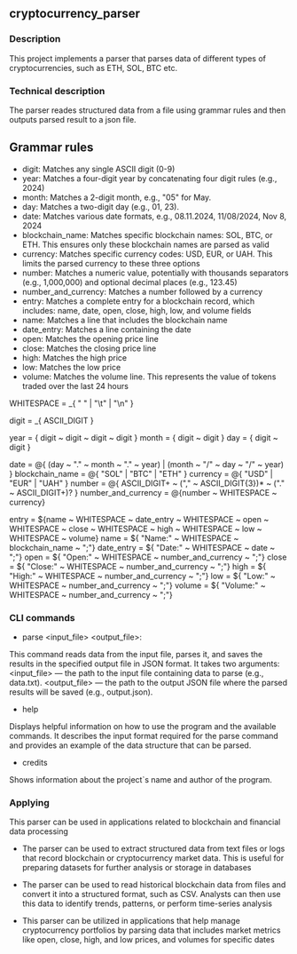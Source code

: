 ## сryptocurrency_parser

### Description
This project implements a parser that parses data of different types of cryptocurrencies, such as ETH, SOL, BTC etc.

### Technical description
The parser reades structured data from a file using grammar rules and then outputs parsed result to a json file.

## Grammar rules

- digit: Matches any single ASCII digit (0-9)
- year: Matches a four-digit year by concatenating four digit rules (e.g., 2024)
- month:  Matches a 2-digit month, e.g., "05" for May.
- day: Matches a two-digit day (e.g., 01, 23).
- date: Matches various date formats, e.g.,  08.11.2024, 11/08/2024, Nov 8, 2024
- blockchain_name: Matches specific blockchain names: SOL, BTC, or ETH. This ensures only these blockchain names are parsed as valid
- currency: Matches specific currency codes: USD, EUR, or UAH. This limits the parsed currency to these three options
- number: Matches a numeric value, potentially with thousands separators (e.g., 1,000,000) and optional decimal places (e.g., 123.45)
- number_and_currency: Matches a number followed by a currency
- entry: Matches a complete entry for a blockchain record, which includes: name, date, open, close, high, low, and volume fields
- name: Matches a line that includes the blockchain name
- date_entry: Matches a line containing the date
- open: Matches the opening price line 
- close:  Matches the closing price line
- high: Matches the high price
- low: Matches the low price 
- volume: Matches the volume line. This represents the value of tokens traded over the last 24 hours


WHITESPACE = _{ " " | "\t" | "\n" }

digit = _{ ASCII_DIGIT }

year = { digit ~ digit ~ digit ~ digit }
month = { digit ~ digit }
day = { digit ~ digit }

date = @{ (day ~ "." ~ month ~ "." ~ year) | (month ~ "/" ~ day ~ "/" ~ year) }
blockchain_name = @{ "SOL" | "BTC" | "ETH" }
currency = @{ "USD" | "EUR" | "UAH" }
number = @{ ASCII_DIGIT+ ~ ("," ~ ASCII_DIGIT{3})* ~ ("." ~ ASCII_DIGIT+)? }
number_and_currency = @{number ~ WHITESPACE ~ currency}

entry = ${name ~ WHITESPACE ~ date_entry ~ WHITESPACE ~ open ~ WHITESPACE ~ close ~ WHITESPACE ~ high ~ WHITESPACE ~ low ~ WHITESPACE ~ volume}
name = ${ "Name:" ~ WHITESPACE ~ blockchain_name ~ ";"}
date_entry = ${ "Date:" ~ WHITESPACE ~ date ~ ";"}
open = ${ "Open:" ~ WHITESPACE ~ number_and_currency ~ ";"}
close = ${ "Close:" ~ WHITESPACE ~ number_and_currency ~ ";"}
high = ${ "High:" ~ WHITESPACE ~ number_and_currency ~ ";"}
low = ${ "Low:" ~ WHITESPACE ~ number_and_currency ~ ";"}
volume = ${ "Volume:" ~ WHITESPACE ~ number_and_currency ~ ";"}


### CLI commands

- parse <input_file> <output_file>:

This command reads data from the input file, parses it, and saves the results in the specified output file in JSON format.
It takes two arguments:
<input_file> — the path to the input file containing data to parse (e.g., data.txt).
<output_file> — the path to the output JSON file where the parsed results will be saved (e.g., output.json).

- help

Displays helpful information on how to use the program and the available commands.
It describes the input format required for the parse command and provides an example of the data structure that can be parsed.

- credits

Shows information about the project`s name and author of the program.

### Applying
This parser can be used in applications related to blockchain and financial data processing

- The parser can be used to extract structured data from text files or logs that record blockchain or cryptocurrency market data. This is useful for preparing datasets for further analysis or storage in databases

- The parser can be used to read historical blockchain data from files and convert it into a structured format, such as CSV. Analysts can then use this data to identify trends, patterns, or perform time-series analysis

- This parser can be utilized in applications that help manage cryptocurrency portfolios by parsing data that includes market metrics like open, close, high, and low prices, and volumes for specific dates